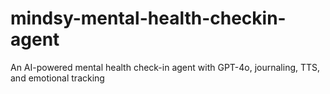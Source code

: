 # mindsy-mental-health-checkin-agent
An AI-powered mental health check-in agent with GPT-4o, journaling, TTS, and emotional tracking 
